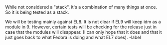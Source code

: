 While not considered a "stack", it's a combination of many things at once. So
it is being tested as a stack.

We will be testing mainly against EL8. It is not clear if EL9 will keep idm as
a module in 9. However, certain tests will be checking for the release just in
case that the modules will disappear. (I can only hope that it does and that
it just goes back to what Fedora is doing and what EL7 does). -label
